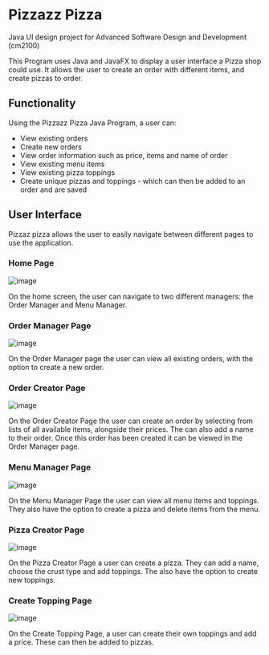 # Pizzazz Pizza
Java UI design project for Advanced Software Design and Development (cm2100)

This Program uses Java and JavaFX to display a user interface a Pizza shop could use. It allows the user to create an order with different items, and create pizzas to order.

## Functionality

Using the Pizzazz Pizza Java Program, a user can:
* View existing orders
* Create new orders
* View order information such as price, items and name of order
* View existing menu items
* View existing pizza toppings
* Create unique pizzas and toppings - which can then be added to an order and are saved

## User Interface

Pizzaz pizza allows the user to easily navigate between different pages to use the application.

### Home Page
![image](https://user-images.githubusercontent.com/73543366/208748709-fb7a75c8-5ab6-42dd-ba50-07170222baf2.png)

On the home screen, the user can navigate to two different managers: the Order Manager and Menu Manager. 

### Order Manager Page
![image](https://user-images.githubusercontent.com/73543366/208748858-28b06246-67d2-48c9-9ca1-f70b0a480b07.png)

On the Order Manager page the user can view all existing orders, with the option to create a new order.

### Order Creator Page
![image](https://user-images.githubusercontent.com/73543366/208749126-c27db857-6073-47d8-971f-45a5d1da71d8.png)

On the Order Creator Page the user can create an order by selecting from lists of all available items, alongside their prices. The can also add a name to their order. Once this order has been created it can be viewed in the Order Manager page.

### Menu Manager Page
![image](https://user-images.githubusercontent.com/73543366/208749748-21e65dcc-e0cb-4a5e-a45e-02fa7d619fa8.png)

On the Menu Manager Page the user can view all menu items and toppings. They also have the option to create a pizza and delete items from the menu.

### Pizza Creator Page
![image](https://user-images.githubusercontent.com/73543366/208750107-324082eb-6b2a-4ece-8aa3-0ad399eef0c0.png)

On the Pizza Creator Page a user can create a pizza. They can add a name, choose the crust type and add toppings. The also have the option to create new toppings.

### Create Topping Page
![image](https://user-images.githubusercontent.com/73543366/208750543-79af4940-81d8-4ebd-86d2-3b0f9debfd4e.png)

On the Create Topping Page, a user can create their own toppings and add a price. These can then be added to pizzas.

